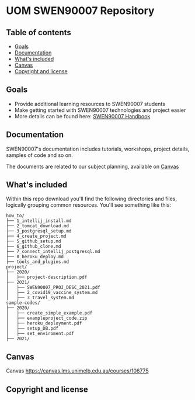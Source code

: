 # UOM SWEN90007 Repository 

## Table of contents

- [Goals](#goals)
- [Documentation](#documentation)
- [What's included](#whats-included)
- [Canvas](#canvas)
- [Copyright and license](#copyright-and-license)

## Goals

- Provide additional learning resources to SWEN90007 students
- Make getting started with SWEN90007 technologies and project easier
- More details can be found here: [SWEN90007 Handbook](https://handbook.unimelb.edu.au/2021/subjects/swen90007/print)

## Documentation

SWEN90007's documentation includes tutorials, workshops, project details, samples of code and so on.

The documents are related to our subject planning, available on [Canvas](https://canvas.lms.unimelb.edu.au/courses/106775)

## What's included
Within this repo download you'll find the following directories and files, logically grouping common resources. You'll see something like this:
```text
how_to/
├── 1_intellij_install.md
├── 2_tomcat_download.md
├── 3_postgresql_setup.md
├── 4_create_project.md
├── 5_github_setup.md
├── 6_github_clone.md
├── 7_connect_intellij_postgresql.md
├── 8_heroku_deploy.md
├── tools_and_plugins.md
project/
├── 2020/
│   ├── project-description.pdf
├── 2021/
│   ├── SWEN90007_PROJ_DESC_2021.pdf
│   ├── 2_covid19_vaccine_system.md
│   ├── 3_travel_system.md
sample-codes/
├── 2020/
│   ├── create_simple_example.pdf
│   ├── exampleproject_code.zip
│   ├── heroku_deployment.pdf
│   ├── setup_DB.pdf
│   ├── set_enviroment.pdf
├── 2021/
```

## Canvas

Canvas <https://canvas.lms.unimelb.edu.au/courses/106775>


## Copyright and license
